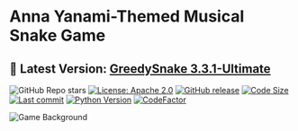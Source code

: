 # Anna Yanami-Themed Musical Snake Game

## **🌟 Latest Version: [GreedySnake 3.3.1-Ultimate](https://github.com/HistoriaNonVult/Yanami-Anna-GreedySnake/releases/tag/v3.3.1-Ultimate)**

![GitHub Repo stars](https://img.shields.io/badge/Stars-8-blue)
[![License: Apache 2.0](https://img.shields.io/badge/License-Apache%202.0-blue.svg?style=flat&logo=apache&maxAge=2592000)](https://opensource.org/licenses/Apache-2.0)
[![GitHub release](https://img.shields.io/github/v/release/HistoriaNonVult/Yanami-Anna-GreedySnake?include_prereleases&style=flat&logo=github&maxAge=3600)](https://github.com/HistoriaNonVult/Yanami-Anna-GreedySnake/releases)
[![Code Size](https://img.shields.io/github/languages/code-size/HistoriaNonVult/Yanami-Anna-GreedySnake?style=flat&logo=github&label=Code%20Size&color=blue&maxAge=3600)](https://github.com/HistoriaNonVult/Yanami-Anna-GreedySnake)
[![Last commit](https://img.shields.io/github/last-commit/HistoriaNonVult/Yanami-Anna-GreedySnake?style=flat&logo=git&maxAge=3600)](https://github.com/HistoriaNonVult/Yanami-Anna-GreedySnake/commits)
[![Python Version](https://img.shields.io/badge/python-3.8+-blue?style=flat&logo=python&logoColor=white&maxAge=2592000)](https://www.python.org)
[![CodeFactor](https://www.codefactor.io/repository/github/HistoriaNonVult/Yanami-Anna-GreedySnake/badge?style=flat&maxAge=2592000)](https://www.codefactor.io/repository/github/HistoriaNonVult/Yanami-Anna-GreedySnake)

![Game Background](https://github.com/user-attachments/assets/7449dc61-60f4-4778-9bd6-39c3ef89d08b)
